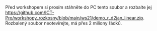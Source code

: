 Před workshopem si prosím stáhněte do PC tento soubor a rozbalte jej https://github.com/ICT-Pro/workshopy_rozkosny/blob/main/ws21/demo_r_d2jan_linear.zip.
Rozbalený soubor neotevírejte, má přes 2 miliony řádků.
